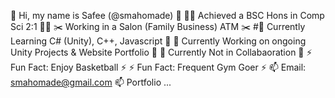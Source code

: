 👋 Hi, my name is Safee (@smahomade) 👋
👨‍🎓 Achieved a BSC Hons in Comp Sci 2:1 👨‍🎓
:scissors: Working in a Salon (Family Business) ATM :scissors:
#🌱 Currently Learning C# (Unity), C++, Javascript 🌱
🔭 Currently Working on ongoing Unity Projects & Website Portfolio 🔭
👯 Currently Not in Collabaoration 👯
⚡ Fun Fact: Enjoy Basketball ⚡
⚡ Fun Fact: Frequent Gym Goer ⚡
📫 Email: smahomade@gmail.com 📫
Portfolio ... 




<!--
**smahomade/smahomade** is a ✨ _special_ ✨ repository because its `README.md` (this file) appears on your GitHub profile.

Here are some ideas to get you started:

- 🔭 I’m currently working on ...
- 🌱 I’m currently learning ...
- 👯 I’m looking to collaborate on ...
- 🤔 I’m looking for help with ...
- 💬 Ask me about ...
- 📫 How to reach me: ...
- 😄 Pronouns: ...
- ⚡ Fun fact: ...
-->
